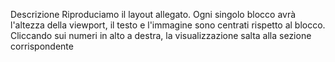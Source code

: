 Descrizione
Riproduciamo il layout allegato.
Ogni singolo blocco avrà l'altezza della viewport, il testo e l'immagine sono centrati rispetto al blocco.
Cliccando sui numeri in alto a destra, la visualizzazione salta alla sezione corrispondente
